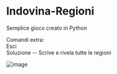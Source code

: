 # Indovina-Regioni

Semplice gioco creato in Python

Comandi extra:  
Esci  
Soluzione -- Scrive e rivela tutte le regioni

![image](https://github.com/DavideFolk/Indovina-Regioni/assets/107867374/017c6549-1066-4354-9a80-0c3841d6bb5d)
